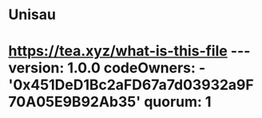 # Unisau
# https://tea.xyz/what-is-this-file --- version: 1.0.0 codeOwners:   - '0x451DeD1Bc2aFD67a7d03932a9F70A05E9B92Ab35' quorum: 1
